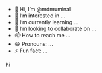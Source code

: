 - 👋 Hi, I’m @mdmuminal
- 👀 I’m interested in ...
- 🌱 I’m currently learning ...
- 💞️ I’m looking to collaborate on ...
- 📫 How to reach me ...
- 😄 Pronouns: ...
- ⚡ Fun fact: ...

<!---
mdmuminal/mdmuminal is a ✨ special ✨ repository because its `README.md` (this file) appears on your GitHub profile.
You can click the Preview link to take a look at your changes.
--->hi

